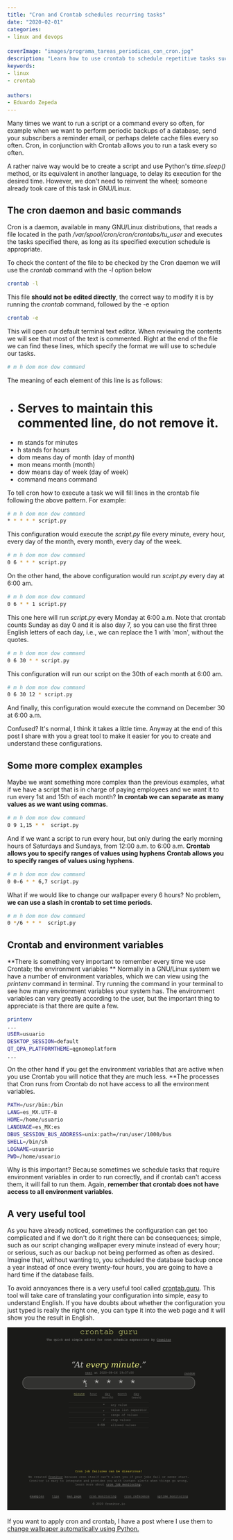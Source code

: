 ```yaml
---
title: "Cron and Crontab schedules recurring tasks"
date: "2020-02-01"
categories:
- linux and devops

coverImage: "images/programa_tareas_periodicas_con_cron.jpg"
description: "Learn how to use crontab to schedule repetitive tasks such as database backups, sending emails, periodically on GNU/Linux using Cron and Crontab."
keywords:
- linux
- crontab

authors:
- Eduardo Zepeda
---
```


Many times we want to run a script or a command every so often, for example when we want to perform periodic backups of a database, send your subscribers a reminder email, or perhaps delete cache files every so often. Cron, in conjunction with Crontab allows you to run a task every so often.

A rather naive way would be to create a script and use Python's _time.sleep()_ method, or its equivalent in another language, to delay its execution for the desired time. However, we don't need to reinvent the wheel; someone already took care of this task in GNU/Linux.

## The cron daemon and basic commands

Cron is a daemon, available in many GNU/Linux distributions, that reads a file located in the path _/var/spool/cron/cron/crontabs/tu_user_ and executes the tasks specified there, as long as its specified execution schedule is appropriate.

To check the content of the file to be checked by the Cron daemon we will use the _crontab_ command with the _-l_ option below

```bash
crontab -l
```

This file **should not be edited directly**, the correct way to modify it is by running the _crontab_ command, followed by the -e option

```bash
crontab -e
```

This will open our default terminal text editor. When reviewing the contents we will see that most of the text is commented. Right at the end of the file we can find these lines, which specify the format we will use to schedule our tasks.

```bash
# m h dom mon dow command
```

The meaning of each element of this line is as follows:

* # Serves to maintain this commented line, do not remove it.
* m stands for minutes
* h stands for hours
* dom means day of month (day of month)
* mon means month (month)
* dow means day of week (day of week)
* command means command

To tell cron how to execute a task we will fill lines in the crontab file following the above pattern. For example:

```bash
# m h dom mon dow command
* * * * * script.py
```

This configuration would execute the _script.py_ file every minute, every hour, every day of the month, every month, every day of the week.

```bash
# m h dom mon dow command
0 6 * * * script.py
```

On the other hand, the above configuration would run _script.py_ every day at 6:00 am.

```bash
# m h dom mon dow command
0 6 * * 1 script.py
```

This one here will run _script.py_ every Monday at 6:00 a.m. Note that crontab counts Sunday as day 0 and it is also day 7, so you can use the first three English letters of each day, i.e., we can replace the 1 with 'mon', without the quotes.

```bash
# m h dom mon dow command
0 6 30 * * script.py
```

This configuration will run our script on the 30th of each month at 6:00 am.

```bash
# m h dom mon dow command
0 6 30 12 * script.py
```

And finally, this configuration would execute the command on December 30 at 6:00 a.m.

Confused? It's normal, I think it takes a little time. Anyway at the end of this post I share with you a great tool to make it easier for you to create and understand these configurations.

## Some more complex examples

Maybe we want something more complex than the previous examples, what if we have a script that is in charge of paying employees and we want it to run every 1st and 15th of each month? **In crontab we can separate as many values as we want using commas**.

```bash
# m h dom mon dow command
0 9 1,15 * *  script.py
```

And if we want a script to run every hour, but only during the early morning hours of Saturdays and Sundays, from 12:00 a.m. to 6:00 a.m. **Crontab allows you to specify ranges of values using hyphens** **Crontab allows you to specify ranges of values using hyphens**.

```bash
# m h dom mon dow command
0 0-6 * * 6,7 script.py
```

What if we would like to change our wallpaper every 6 hours? No problem, **we can use a slash in crontab to set time periods**.

```bash
# m h dom mon dow command
0 */6 * * *  script.py
```

## Crontab and environment variables

**There is something very important to remember every time we use Crontab; the environment variables ** Normally in a GNU/Linux system we have a number of environment variables, which we can view using the _printenv_ command in terminal. Try running the command in your terminal to see how many environment variables your system has. The environment variables can vary greatly according to the user, but the important thing to appreciate is that there are quite a few.

```bash
printenv
...
USER=usuario
DESKTOP_SESSION=default
QT_QPA_PLATFORMTHEME=qgnomeplatform
...
```

On the other hand if you get the environment variables that are active when you use Crontab you will notice that they are much less. **The processes that Cron runs from Crontab do not have access to all the environment variables.

```bash
PATH=/usr/bin:/bin
LANG=es_MX.UTF-8
HOME=/home/usuario
LANGUAGE=es_MX:es
DBUS_SESSION_BUS_ADDRESS=unix:path=/run/user/1000/bus
SHELL=/bin/sh
LOGNAME=usuario
PWD=/home/usuario
```

Why is this important? Because sometimes we schedule tasks that require environment variables in order to run correctly, and if crontab can't access them, it will fail to run them. Again, **remember that crontab does not have access to all environment variables**.

## A very useful tool

As you have already noticed, sometimes the configuration can get too complicated and if we don't do it right there can be consequences; simple, such as our script changing wallpaper every minute instead of every hour; or serious, such as our backup not being performed as often as desired. Imagine that, without wanting to, you scheduled the database backup once a year instead of once every twenty-four hours, you are going to have a hard time if the database fails.

To avoid annoyances there is a very useful tool called [crontab.guru](https://crontab.guru). This tool will take care of translating your configuration into simple, easy to understand English. If you have doubts about whether the configuration you just typed is really the right one, you can type it into the web page and it will show you the result in English.

![Screenshot of crontab guru](images/crontab_guru.gif)

If you want to apply cron and crontab, I have a post where I use them to [change wallpaper automatically using Python.](/how-to-program-an-automatic-wallpaper-changer-in-python/)